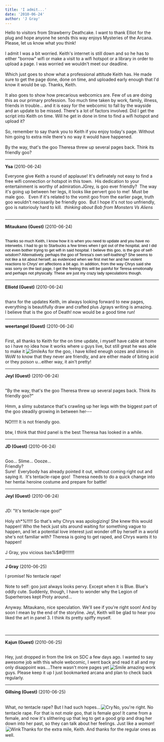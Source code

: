 ```yaml
---
title: 'I admit...'
date: '2010-06-24'
author: 'J Gray'
---
```


Hello to visitors from Strawberry Deathcake. I want to thank Elliot for the plug and hope anyone he sends this way enjoys Mysteries of the Arcana. Please, let us know what you think!<br><br>I admit I was a bit worried. Keith's internet is still down and so he has to either "borrow" wifi or make a visit to a wifi hotspot or a library in order to upload a page. I was worried we wouldn't meet our deadline.<br><br>Which just goes to show what a professional attitude Keith has. He made sure to get the page done, done on time, and uploaded early enough that I'd know it would be up. Thanks, Keith.<br><br>It also goes to show how precarious webcomics are. Few of us are doing this as our primary profession. Too much time taken by work, family, illness, friends in trouble... and it is easy for the webcomic to fall by the wayside and an update to be missed. There's a lot of factors involved. Did I get the script into Keith on time. Will he get in done in time to find a wifi hotspot and upload it? <br><br>So, remember to say thank you to Keith if you enjoy today's page. Without him going to extra mile there's no way it would have happened.<br><br>By the way, that's the goo Theresa threw up several pages back. Think its friendly goo?<br>

---
**Ysa** (2010-06-24)

Everyone give Keith a round of applause! It's definately not easy to find a free wifi connection or hotspot in this town.&nbsp; His dedication to your entertainment is worthy of admiration.JGrey, is goo ever friendly?&nbsp; The way it's going up between her legs, it looks like pervert goo to me!&nbsp; Must be male goo.&nbsp;&nbsp; Even if it's related to the vomit goo from the earlier page, truth goo wouldn't necissarily be friendly goo.&nbsp; But I hope it's not too unfriendly, goo is natoriouly hard to kill.&nbsp; *thinking about Bob from Monsters Vs Aliens*<br><br>

---
**Mitaukano (Guest)** (2010-06-24)

<br><span style="font-family: Arial, sans-serif; color: black; "><span class="Apple-style-span" style="font-size: small;">Thanks so much Keith, I know how it is when you need to update and you have no interwebs. I had to go to Starbucks a few times when I got out of the hospital, and I did not even bother trying to get wifi in said hospital.&nbsp;</span></span><span style="font-family: Arial, sans-serif; color: black; "><span class="Apple-style-span" style="font-size: small;">I believe this goo, is the goo of self-wisdom? Alternatively, perhaps the goo of Teresa's own self-loathing? She seems to not like a lot about herself, as evidenced when we first met her and her violent reactions to Chrys' err affections a bit ago. In addition, from the way Chrys said she was sorry on the last page, I get the feeling this will be painful for Teresa emotionally and perhaps not physically. These are just my crazy lady speculations though.</span></span>

---
**Elliotd (Guest)** (2010-06-24)

<br> thanx for the updates Keith, im always looking forward to new pages, everything is beautifully draw and crafted plus Jgrays writing is amazing.<br>I believe that is the goo of Death! now would be a good time run!<br>

---
**weertangel (Guest)** (2010-06-24)

<br>First, all thanks to Keith for the on time update, i myself have cable at home so i have no idea how it works where u guys live, but still great he was able to make it <img src="//smilies/smile.gif" alt="Smile" border="0">As for the goo, i have killed eneugh oozes and slimes in WoW&nbsp;to know that they never are friendly, and are either made of biting acid or they poison u...either way, it ain't pretty!

---
**Jeyl (Guest)** (2010-06-24)

<br> "By the way, that's the goo Theresa threw up several pages back. Think its friendly goo?"
<br>
<br>Hmm, a slimy substance that's crawling up her legs with the biggest part of the goo steadily growing in between her---
<br>
<br>NO!!!!! It is not friendly goo.
<br>
<br>btw, I think that third panel is the best Theresa has looked in a while.

---
**JD (Guest)** (2010-06-24)

<br> Goo... Slime... Oooze...<br>Friendly?<br>Sure!&nbsp; Everybody has already pointed it out, without coming right out and saying it.&nbsp; It's tentacle-rape goo!&nbsp; Theresa needs to do a quick change into her hentai heroine costume and prepare for battle!<br>

---
**Jeyl (Guest)** (2010-06-24)

<br> JD: "It's tentacle-rape goo!"
<br>
<br>Holy sh*%!!!!! So that's why Chrys was apologizing! She knew this would happen! Who the heck just sits around waiting for something vague to happen, and let a potential love interest just wonder off by herself in a world she's not familiar with? Theresa is going to get raped, and Chrys wants it to happen!
<br>
<br>J Gray, you vicious bas%$#@!!!!!!!

---
**J Gray** (2010-06-25)

I promise! No tentacle rape!<br><br>Note to self: goo just always looks pervy. Except when it is Blue. Blue's oddly cute. Suddenly, though, I have to wonder why the Legion of Superheroes kept Proty around...<br><br>Anyway. Mitaukano, nice speculation. We'll see if you're right soon! And by soon I mean by the end of the storyline. Jeyl, Keith will be glad to hear you liked the art in panel 3. I think its pretty spiffy myself.<br><br><br>

---
**Kajun (Guest)** (2010-06-25)

<br>Hey, just dropped in from the link on SDC a few days ago. I wanted to say awesome job with this whole webcomic, I went back and read it all and my only disappoint was....There wasn't more pages yet <img src="//smilies/smile.gif" alt="Smile" border="0"> amazing work guys. Please keep it up I just bookmarked arcana and plan to check back regularly.

---
**Gillsing (Guest)** (2010-06-25)

<br>What, <em>no</em> tentacle rape? But I had such hopes...<img src=" //smilies/sad5.gif " border="0" alt=" Cry " hspace="2" vspace="2">No, you're right. No tentacle rape. For that is not <em>male</em> goo, that is female goo! It came from a female, and now it's slithering up that leg to get a good grip and drag her down into her past, so they can talk about her feelings. Just like a <em>woman</em>!<img src=" //smilies/wink1.gif " border="0" alt=" Wink " hspace="2" vspace="2">Thanks for the extra mile, Keith. And thanks for the regular ones as well.

